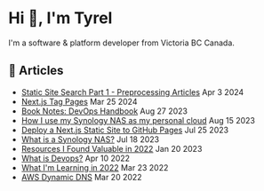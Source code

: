 # Hi 👋, I'm Tyrel

I'm a software & platform developer from Victoria BC Canada.

## 📓 Articles
- [Static Site Search Part 1 - Preprocessing Articles](https://superflux.dev/blog/static-site-search-preprocessing-articles) Apr 3 2024
- [Next.js Tag Pages](https://superflux.dev/blog/nextjs-tag-pages) Mar 25 2024
- [Book Notes: DevOps Handbook](https://superflux.dev/blog/book-notes-devops-handbook) Aug 27 2023
- [How I use my Synology NAS as my personal cloud](https://superflux.dev/blog/synology-nas-how-i-use-it-as-my-personal-cloud) Aug 15 2023
- [Deploy a Next.js Static Site to GitHub Pages](https://superflux.dev/blog/github-pages-using-nextjs) Jul 25 2023
- [What is a Synology NAS?](https://superflux.dev/blog/synology-nas-what-is-it) Jul 18 2023
- [Resources I Found Valuable in 2022](https://superflux.dev/blog/resources-2022) Jan 20 2023
- [What is Devops?](https://superflux.dev/blog/what-is-devops) Apr 10 2022
- [What I'm Learning in 2022](https://superflux.dev/blog/what-im-learning-in-2022) Mar 23 2022
- [AWS Dynamic DNS](https://superflux.dev/blog/aws-ddns) Mar 20 2022

